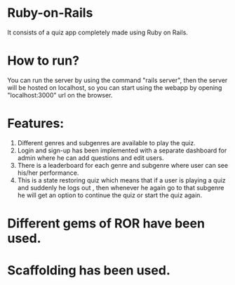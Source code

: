 # Ruby-on-Rails
It consists of a quiz app completely made using Ruby on Rails.

# How to run?
You can run the server by using the command "rails server", then the server will be hosted on localhost, so you can start using the webapp by opening "localhost:3000" url on the browser.

# Features:
1. Different genres and subgenres are available to play the quiz.
2. Login and sign-up has been implemented with a separate dashboard for admin where he can add questions and edit users.
3. There is a leaderboard for each genre and subgenre where user can see his/her performance.
4. This is a state restoring quiz which means that if a user is playing a quiz and suddenly he logs out , then whenever he again go to that subgenre he will get an option to continue the quiz or start the quiz again.

# Different gems of ROR have been used.
# Scaffolding has been used.
